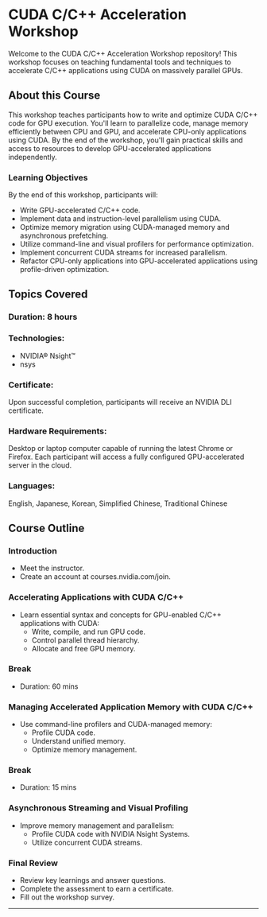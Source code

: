 # CUDA C/C++ Acceleration Workshop

Welcome to the CUDA C/C++ Acceleration Workshop repository! This workshop focuses on teaching fundamental tools and techniques to accelerate C/C++ applications using CUDA on massively parallel GPUs.

## About this Course

This workshop teaches participants how to write and optimize CUDA C/C++ code for GPU execution. You'll learn to parallelize code, manage memory efficiently between CPU and GPU, and accelerate CPU-only applications using CUDA. By the end of the workshop, you'll gain practical skills and access to resources to develop GPU-accelerated applications independently.

### Learning Objectives

By the end of this workshop, participants will:
- Write GPU-accelerated C/C++ code.
- Implement data and instruction-level parallelism using CUDA.
- Optimize memory migration using CUDA-managed memory and asynchronous prefetching.
- Utilize command-line and visual profilers for performance optimization.
- Implement concurrent CUDA streams for increased parallelism.
- Refactor CPU-only applications into GPU-accelerated applications using profile-driven optimization.

## Topics Covered

### Duration: 8 hours

### Technologies:
- NVIDIA® Nsight™
- nsys

### Certificate:
Upon successful completion, participants will receive an NVIDIA DLI certificate.

### Hardware Requirements:
Desktop or laptop computer capable of running the latest Chrome or Firefox. Each participant will access a fully configured GPU-accelerated server in the cloud.

### Languages:
English, Japanese, Korean, Simplified Chinese, Traditional Chinese

## Course Outline

### Introduction
- Meet the instructor.
- Create an account at courses.nvidia.com/join.

### Accelerating Applications with CUDA C/C++
- Learn essential syntax and concepts for GPU-enabled C/C++ applications with CUDA:
  - Write, compile, and run GPU code.
  - Control parallel thread hierarchy.
  - Allocate and free GPU memory.

### Break
- Duration: 60 mins

### Managing Accelerated Application Memory with CUDA C/C++
- Use command-line profilers and CUDA-managed memory:
  - Profile CUDA code.
  - Understand unified memory.
  - Optimize memory management.

### Break
- Duration: 15 mins

### Asynchronous Streaming and Visual Profiling
- Improve memory management and parallelism:
  - Profile CUDA code with NVIDIA Nsight Systems.
  - Utilize concurrent CUDA streams.

### Final Review
- Review key learnings and answer questions.
- Complete the assessment to earn a certificate.
- Fill out the workshop survey.

---
